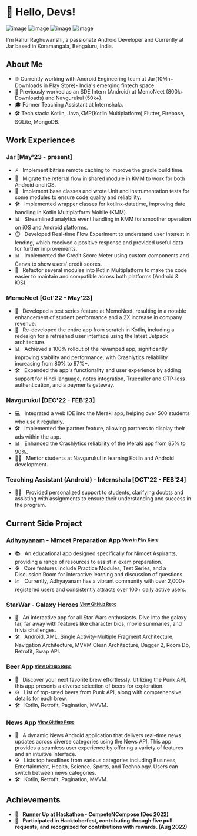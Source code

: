 # 👋 Hello, Devs!
![image](https://img.shields.io/badge/Kotlin-766DB2?&style=for-the-badge&logo=kotlin&logoColor=white)
![image](https://img.shields.io/badge/Android-3DDC84?style=for-the-badge&logo=android&logoColor=white)
![image](https://img.shields.io/badge/KotlinMultiplatform-4B8BBE?style=for-the-badge&logo=KotlinMultiplatform&logoColor=white)
![image](https://img.shields.io/badge/Flutter-02569B?style=for-the-badge&logo=flutter&logoColor=white)

I'm Rahul Raghuwanshi, a passionate Android Developer and Currently at Jar based in Koramangala, Bengaluru, India.

## About Me

- 🌐 Currently working with Android Engineering team at Jar(10Mn+ Downloads in Play Store)- India's emerging fintech space.
- 📱 Previously worked as an SDE Intern (Android) at MemoNeet (800k+ Downloads) and Navgurukul (50k+).
- 🎓 Former Teaching Assistant at Internshala.
- 🛠️ Tech stack: Kotlin, Java,KMP(Kotlin Multiplatform),Flutter, Firebase, SQLite, MongoDB.

## Work Experiences
### Jar [May'23 - present]
- ⚡ &nbsp; Implement bitrise remote caching to improve the gradle build time.
- 🔄 &nbsp; Migrate the referral flow in shared module in KMM to work for both Android and iOS.
- 🧪 &nbsp; Implement base classes and wrote Unit and Instrumentation tests for some modules to ensure code quality and reliability.
- 🛠️ &nbsp; Implemented wrapper classes for kotlinx-datetime, improving date handling in Kotlin Multiplatform Mobile (KMM).
- 📊 &nbsp; Streamlined analytics event handling in KMM for smoother operation on iOS and Android platforms.
- ⏱️ &nbsp; Developed Real-time Flow Experiment to understand user interest in lending, which received a positive response and provided useful data for further improvements.
- 📊 &nbsp; Implemented the Credit Score Meter using custom components and Canva to show users' credit scores.
- 🔄 &nbsp; Refactor several modules into Kotlin Multiplatform to make the code easier to maintain and compatible across both platforms (Android & iOS).

### MemoNeet [Oct'22 - May'23]
- 📝 &nbsp; Developed a test series feature at MemoNeet, resulting in a notable enhancement of student performance and a 2X increase in company revenue.
- 🔄 &nbsp; Re-developed the entire app from scratch in Kotlin, including a redesign for a refreshed user interface using the latest Jetpack architecture.
- 📊 &nbsp; Achieved a 100% rollout of the revamped app, significantly improving stability and performance, with Crashlytics reliability increasing from 80% to 97%+.
- 🛠️ &nbsp; Expanded the app's functionality and user experience by adding support for Hindi language, notes integration, Truecaller and OTP-less authentication, and a payments gateway.

### Navgurukul [DEC'22 - FEB'23]
- 💻 &nbsp; Integrated a web IDE into the Meraki app, helping over 500 students who use it regularly.
- 🛠️ &nbsp; Implemented the partner feature, allowing partners to display their ads within the app.
- 📊 &nbsp; Enhanced the Crashlytics reliability of the Meraki app from 85% to 90%.
- 👨‍🏫 &nbsp; Mentor students at Navgurukul in learning Kotlin and Android development.

### Teaching Assistant (Android) - Internshala [OCT'22 - FEB'24]
- 👨‍🏫 &nbsp; Provided personalized support to students, clarifying doubts and assisting with assignments to ensure their understanding and success in the program.

## Current Side Project
### Adhyayanam - Nimcet Preparation App <sup><sub>[View in Play Store](https://play.google.com/store/apps/details?id=com.adhyayanam)</sub></sup>
- 📚 &nbsp; An educational app designed specifically for Nimcet Aspirants, providing a range of resources to assist in exam preparation.
- ⚙️  &nbsp; Core features include Practice Modules, Test Series, and a Discussion Room for interactive learning and discussion of questions.
- 📈 &nbsp; Currently, Adhyayanam has a vibrant community with over 2,000+ registered users and consistently attracts over 100+ daily active users.

### StarWar - Galaxy Heroes <sup><sub>[View GitHub Repo](https://github.com/rahulraghuwanshii/StarWar)</sub></sup>
- 🌌 &nbsp; An interactive app for all Star Wars enthusiasts. Dive into the galaxy far, far away with features like character bios, movie summaries, and trivia challenges.
- 🛠️ &nbsp; Android, XML, Single Activity-Multiple Fragment Architecture, Navigation Architecture, MVVM Clean Architecture, Dagger 2, Room Db, Retrofit, Swap API.

### Beer App <sup><sub>[View GitHub Repo](https://github.com/rahulraghuwanshii/BeerApp)</sub></sup>
- 🍺 &nbsp; Discover your next favorite brew effortlessly. Utilizing the Punk API, this app presents a diverse selection of beers for exploration.
- ⚙️  &nbsp; List of top-rated beers from Punk API, along with comprehensive details for each brew.
- 🛠️ &nbsp; Kotlin, Retrofit, Pagination, MVVM.

### News App <sup><sub>[View GitHub Repo](https://github.com/rahulraghuwanshii/NewsApp)</sub></sup>
- 📰 &nbsp; A dynamic News Android application that delivers real-time news updates across diverse categories using the News API. This app provides a seamless user experience by offering a variety of features and an intuitive interface.
- ⚙️ &nbsp; Lists top headlines from various categories including Business, Entertainment, Health, Science, Sports, and Technology. Users can switch between news categories.
- 🛠️ &nbsp; Kotlin, Retrofit, Pagination, MVVM.

## Achievements
- 🥈 &nbsp; **Runner Up at Hackathon - CompeteNCompose (Dec 2022)**
- 🏅 &nbsp; **Participated in Hacktoberfest, contributing through five pull requests, and recognized for contributions with rewards. (Aug 2022)**
